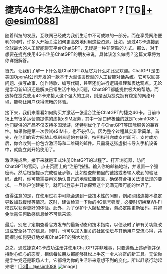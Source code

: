 # 捷克4G卡怎么注册ChatGPT？[[TG💪+ @esim1088](https://t.me/s/esim1088)]

随着科技的发展，互联网已经成为我们生活中不可或缺的一部分。而在享受网络便利的同时，许多人开始关注如何更高效地利用这些资源。比如，通过4G卡连接到全球最大的人工智能聊天平台ChatGPT，无疑是一种非常酷的方式。那么，对于想要在捷克使用4G卡注册ChatGPT的朋友来说，具体该怎么做呢？这篇文章将为你详细解答。

首先，让我们了解一下什么是ChatGPT以及它为什么如此受欢迎。ChatGPT是由美国OpenAI公司开发的一款基于大型语言模型的人工智能对话系统。它可以回答问题、撰写故事、创作诗歌、编写代码，甚至还能进行逻辑推理和表达观点。无论是学习新知识还是解决日常生活中的小问题，ChatGPT都能提供极大的帮助。而选择在捷克使用4G卡来接入这个强大的工具，则是因为捷克拥有稳定的网络环境，能够让用户获得流畅的体验。

接下来，我们来看看如何购买并激活一张适合注册ChatGPT的捷克4G卡。目前市场上有很多运营商提供的虚拟eSIM服务，其中一家口碑极佳的就是“esim1088”。他们提供的产品不仅支持多国漫游，还特别优化了与ChatGPT等国际服务的兼容性。如果你是第一次尝试eSIM卡，也不必担心，因为整个过程其实非常简单。首先，在他们的官方网站上找到合适的套餐后，按照指引完成支付即可。支付成功后，你会收到一份包含激活码和二维码的邮件。只需将这张虚拟卡导入手机设备中，就能立刻开始使用了。

激活完成后，接下来就是正式注册ChatGPT的过程了。打开浏览器，访问ChatGPT的官网，点击页面上的“注册”按钮。输入你的邮箱地址，并设置一个强密码。然后根据提示完成验证步骤，比如检查邮箱里的链接或者输入收到的验证码。此时，你可能需要再次确认自己的地理位置信息，确保符合相关法律法规的要求。一旦账户创建完毕，就可以登录并开始探索这个充满无限可能的世界了。

值得注意的是，在使用过程中可能会遇到一些技术性的问题，例如网络连接不稳定导致加载缓慢等情况。这时，建议检查一下你的4G信号强度，必要时切换至Wi-Fi模式以获得更好的体验。此外，为了保护个人隐私安全，务必定期更新密码，并避免泄露任何敏感信息给不可信来源。

最后，别忘了定期查看官方发布的最新动态和技术指南，以便及时了解有关功能改进或安全补丁的信息。同时，也可以加入相关的社区论坛与其他用户交流心得，共同探讨如何更好地发挥ChatGPT的强大功能。

总之，通过捷克4G卡成功注册并使用ChatGPT并非难事，只要遵循上述步骤并保持耐心细心的态度，相信每位朋友都能够轻松上手这一令人兴奋的新工具。无论你是学生党还是职场人士，它都将为你的生活带来意想不到的变化。所以赶紧行动起来吧！[[TG💪+ @esim1088](https://t.me/s/esim1088) ![Image](https://i.postimg.cc/4NQfJmqS/Snipaste-2025-05-13-00-14-12.png)]